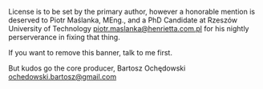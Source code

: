 License is to be set by the primary author, however a honorable mention is 
deserved to Piotr Maślanka, MEng., and a PhD Candidate at Rzeszów University of Technology
 <piotr.maslanka@henrietta.com.pl> for his nightly perserverance in fixing that thing.
 
 If you want to remove this banner, talk to me first.

But kudos go the core producer, Bartosz Ochędowski <ochedowski.bartosz@gmail.com>
